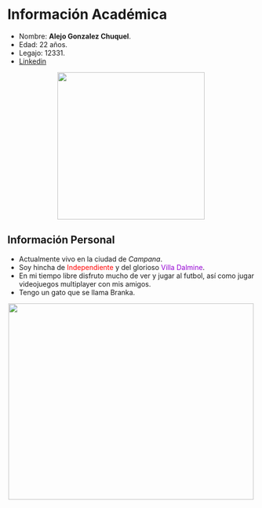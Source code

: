 # Información Académica
- Nombre: **Alejo Gonzalez Chuquel**.
- Edad: 22 años.
- Legajo: 12331.
- [Linkedin](https://www.linkedin.com/in/alejo-gonz%C3%A1lez-chuquel-876456164/ "Visita mi LinkedIn")

<p align="center">
<img src="https://user-images.githubusercontent.com/128100060/227271295-e856f7a4-fd88-42b0-b648-18f8207ad098.jpg" width="300" height="300">
</p>

## Información Personal

- Actualmente vivo en la ciudad de *Campana*.
- Soy hincha de <span style="color:red">Independiente</span> y del glorioso <span style="color:Darkviolet">Villa Dalmine</span>.
- En mi tiempo libre disfruto mucho de ver y jugar al futbol, así como jugar videojuegos multiplayer con mis amigos.
- Tengo un gato que se llama Branka.

<p align="center">
<img src=https://user-images.githubusercontent.com/128100060/227276189-6ffa0806-16a0-4a30-8ed3-62ef1371ee7b.jpg width="500" height="400">
</p>

